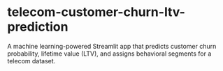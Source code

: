# telecom-customer-churn-ltv-prediction
A machine learning-powered Streamlit app that predicts customer churn probability, lifetime value (LTV), and assigns behavioral segments for a telecom dataset.
